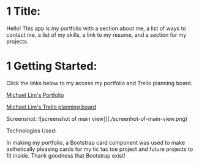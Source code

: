 # 1 Title:
Hello! This app is my portfolio with a section about me, a list of ways to contact me, a list of my skills, a link to my resume, and a section for my projects.

# 1 Getting Started: 

Click the links below to my access my portfolio and Trello planning board.

[Michael Lim's Portfolio](https://portfolio-mmlim.netlify.app/ "Michael Lim's Portfolio")

[Michael Lim's Trello planning board](https://trello.com/b/fZVosSX8/michael-lim-portfolio/ "Michael Lim's Trello planning board")

Screenshot:
![screenshot of main view]](./screenhot-of-main-view.png)

Technologies Used:

In making my portfolio, a Bootstrap card component was used to make asthetically pleasing cards for my tic tac toe project and future projects to fit inside. Thank goodness that Bootstrap exist!